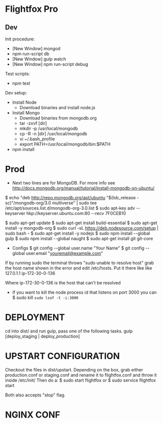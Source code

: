 # Flightfox Pro

## Dev

Init procedure:

* [New Window] mongod
* npm run-script db
* [New Window] gulp watch
* [New Window] npm run-script debug

Test scripts:

* npm test

Dev setup:

* Install Node
    - Download binaries and install node.js
* Install Mongo
    - Download binaries from mongodb.org
    - tar -zxvf [dir]
    - mkdir -p /usr/local/mongodb
    - cp -R -n [dir] /usr/local/mongodb
    - vi ~/.bash_profile
    - export PATH=/usr/local/mongodb/bin:$PATH
* npm install

# Prod

* Next two lines are for MongoDB. For more info see http://docs.mongodb.org/manual/tutorial/install-mongodb-on-ubuntu/

$ echo "deb http://repo.mongodb.org/apt/ubuntu "$(lsb_release -sc)"/mongodb-org/3.0 multiverse" | sudo tee /etc/apt/sources.list.d/mongodb-org-3.0.list
$ sudo apt-key adv --keyserver hkp://keyserver.ubuntu.com:80 --recv 7F0CEB10

$ sudo apt-get update
$ sudo apt-get install build-essential
$ sudo apt-get install -y mongodb-org
$ sudo curl -sL https://deb.nodesource.com/setup | sudo bash -
$ sudo apt-get install -y nodejs
$ sudo npm install --global gulp
$ sudo npm install --global naught
$ sudo apt-get install git git-core

* Configs
$ git config --global user.name "Your Name"
$ git config --global user.email "youremail@example.com"

If by running sudo the terminal throws "sudo unable to resolve host" grab the host name shown in the error
and edit /etc/hosts. Put it there like like
    127.0.1.1 ip-172-30-0-136

Where ip-172-30-0-136 is the host that can't be resolved

* If you want to kill the node process id that listens on port 3000 you can
$ sudo kill `sudo lsof -t -i:3000`

# DEPLOYMENT
cd into dist/ and run gulp, pass one of the following tasks.
    gulp [deploy_staging | deploy_production]

# UPSTART CONFIGURATION
Checkout the files in dist/upstart. Depending on the box, grab either production.conf or staging.conf and rename it to flightfox.conf
and throw it inside /etc/init/ Then do a:
$ sudo start flightfox
or
$ sudo service flightfox start

Both also accepts "stop" flag.

# NGINX CONF
